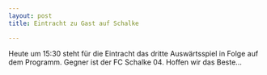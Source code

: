 ```yaml
---
layout: post
title: Eintracht zu Gast auf Schalke

---
```


Heute um 15:30 steht für die Eintracht das dritte Auswärtsspiel in Folge auf dem Programm. Gegner ist der FC Schalke 04. Hoffen wir das Beste...


